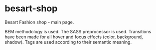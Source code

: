 # besart-shop

Besart Fashion shop - main page.

BEM methodology is used. The SASS preprocessor is used. Transitions have been made for all hover and focus effects (color, background, shadow). 
Tags are used according to their semantic meaning. 

